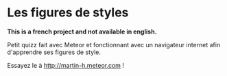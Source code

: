 # Les figures de styles

**This is a french project and not available in english.**

Petit quizz fait avec Meteor et fonctionnant avec un navigateur internet afin d'apprendre ses figures de style.

Essayez le à http://martin-h.meteor.com !
